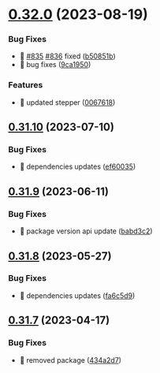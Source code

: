 # [0.32.0](https://github.com/oguzkaganeren/manjaro-starter/compare/v0.31.10...v0.32.0) (2023-08-19)


### Bug Fixes

* 🐛 [#835](https://github.com/oguzkaganeren/manjaro-starter/issues/835) [#836](https://github.com/oguzkaganeren/manjaro-starter/issues/836) fixed ([b50851b](https://github.com/oguzkaganeren/manjaro-starter/commit/b50851be527d09391beea55c60fe43dbab54b1c5))
* 🐛 bug fixes ([9ca1950](https://github.com/oguzkaganeren/manjaro-starter/commit/9ca19505d9dc94e2b14a7fb2eb339b4b5b7ed82c))


### Features

* 🎸 updated stepper ([0067618](https://github.com/oguzkaganeren/manjaro-starter/commit/0067618fb04a3cd4847b4c2b561c47dfeea47c6e))



## [0.31.10](https://github.com/oguzkaganeren/manjaro-starter/compare/v0.31.9...v0.31.10) (2023-07-10)


### Bug Fixes

* 🐛 dependencies updates ([ef60035](https://github.com/oguzkaganeren/manjaro-starter/commit/ef60035878a97d034a61f0520a0090ec3a0f3fa2))



## [0.31.9](https://github.com/oguzkaganeren/manjaro-starter/compare/v0.31.8...v0.31.9) (2023-06-11)


### Bug Fixes

* 🐛 package version api update ([babd3c2](https://github.com/oguzkaganeren/manjaro-starter/commit/babd3c2e16b6933e339abc8a2515e560c125065b))



## [0.31.8](https://github.com/oguzkaganeren/manjaro-starter/compare/v0.31.7...v0.31.8) (2023-05-27)


### Bug Fixes

* 🐛 dependencies updates ([fa6c5d9](https://github.com/oguzkaganeren/manjaro-starter/commit/fa6c5d9f80e9cbe48a482df8f8ddf633a98e79b3))



## [0.31.7](https://github.com/oguzkaganeren/manjaro-starter/compare/v0.31.6...v0.31.7) (2023-04-17)


### Bug Fixes

* 🐛 removed package ([434a2d7](https://github.com/oguzkaganeren/manjaro-starter/commit/434a2d70e8ac5ef6b1d6e7439713b03303772d17))



